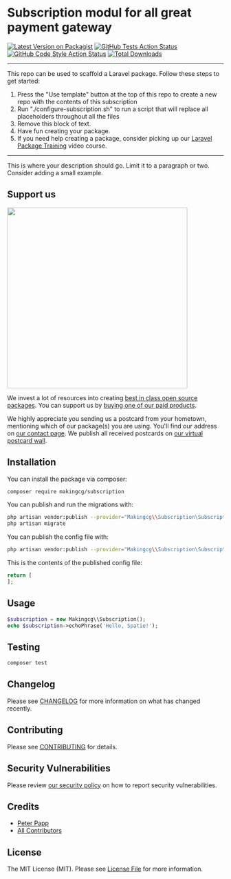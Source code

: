 # Subscription modul for all great payment gateway

[![Latest Version on Packagist](https://img.shields.io/packagist/v/makingcg/subscription.svg?style=flat-square)](https://packagist.org/packages/makingcg/subscription)
[![GitHub Tests Action Status](https://img.shields.io/github/workflow/status/makingcg/subscription/run-tests?label=tests)](https://github.com/makingcg/subscription/actions?query=workflow%3Arun-tests+branch%3Amain)
[![GitHub Code Style Action Status](https://img.shields.io/github/workflow/status/makingcg/subscription/Check%20&%20fix%20styling?label=code%20style)](https://github.com/makingcg/subscription/actions?query=workflow%3A"Check+%26+fix+styling"+branch%3Amain)
[![Total Downloads](https://img.shields.io/packagist/dt/makingcg/subscription.svg?style=flat-square)](https://packagist.org/packages/makingcg/subscription)

---
This repo can be used to scaffold a Laravel package. Follow these steps to get started:

1. Press the "Use template" button at the top of this repo to create a new repo with the contents of this subscription
2. Run "./configure-subscription.sh" to run a script that will replace all placeholders throughout all the files
3. Remove this block of text.
4. Have fun creating your package.
5. If you need help creating a package, consider picking up our <a href="https://laravelpackage.training">Laravel Package Training</a> video course.
---

This is where your description should go. Limit it to a paragraph or two. Consider adding a small example.

## Support us

[<img src="https://github-ads.s3.eu-central-1.amazonaws.com/subscription.jpg?t=1" width="419px" />](https://spatie.be/github-ad-click/subscription)

We invest a lot of resources into creating [best in class open source packages](https://spatie.be/open-source). You can support us by [buying one of our paid products](https://spatie.be/open-source/support-us).

We highly appreciate you sending us a postcard from your hometown, mentioning which of our package(s) you are using. You'll find our address on [our contact page](https://spatie.be/about-us). We publish all received postcards on [our virtual postcard wall](https://spatie.be/open-source/postcards).

## Installation

You can install the package via composer:

```bash
composer require makingcg/subscription
```

You can publish and run the migrations with:

```bash
php artisan vendor:publish --provider="Makingcg\\Subscription\SubscriptionServiceProvider" --tag="subscription-migrations"
php artisan migrate
```

You can publish the config file with:
```bash
php artisan vendor:publish --provider="Makingcg\\Subscription\SubscriptionServiceProvider" --tag="subscription-config"
```

This is the contents of the published config file:

```php
return [
];
```

## Usage

```php
$subscription = new Makingcg\\Subscription();
echo $subscription->echoPhrase('Hello, Spatie!');
```

## Testing

```bash
composer test
```

## Changelog

Please see [CHANGELOG](CHANGELOG.md) for more information on what has changed recently.

## Contributing

Please see [CONTRIBUTING](.github/CONTRIBUTING.md) for details.

## Security Vulnerabilities

Please review [our security policy](../../security/policy) on how to report security vulnerabilities.

## Credits

- [Peter Papp](https://github.com/MakingCG)
- [All Contributors](../../contributors)

## License

The MIT License (MIT). Please see [License File](LICENSE.md) for more information.
